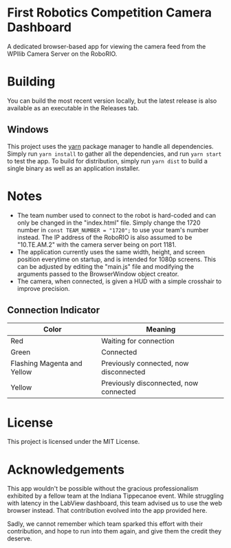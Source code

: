 # First Robotics Competition Camera Dashboard
A dedicated browser-based app for viewing the camera feed from the WPIlib Camera Server on the RoboRIO.

# Building
You can build the most recent version locally, but the latest release is also available as an executable in the Releases tab.
## Windows
This project uses the [yarn](https://yarnpkg.com/en/) package manager to handle all dependencies. Simply run `yarn install` to gather all the dependencies, and run `yarn start` to test the app. To build for distribution, simply run `yarn dist` to build a single binary as well as an application installer.

# Notes
 * The team number used to connect to the robot is hard-coded and can only be changed in the "index.html" file. Simply change the 1720 number in `const TEAM_NUMBER = "1720";` to use your team's number instead. The IP address of the RoboRIO is also assumed to be "10.TE.AM.2" with the camera server being on port 1181.
 * The application currently uses the same width, height, and screen position everytime on startup, and is intended for 1080p screens. This can be adjusted by editing the "main.js" file and modifying the arguments passed to the BrowserWindow object creator.
 * The camera, when connected, is given a HUD with a simple crosshair to improve precision.

## Connection Indicator
Color                       | Meaning
--------------------------- | --------------------------------------
Red                         | Waiting for connection
Green                       | Connected
Flashing Magenta and Yellow | Previously connected, now disconnected
Yellow                      | Previously disconnected, now connected

# License
This project is licensed under the MIT License.

# Acknowledgements
This app wouldn't be possible without the gracious professionalism exhibited by a fellow team at the Indiana Tippecanoe event.  While struggling with latency in the LabView dashboard, this team advised us to use the web browser instead. That contribution evolved into the app provided here.

Sadly, we cannot remember which team sparked this effort with their contribution, and hope to run into them again, and give them the credit they deserve.
